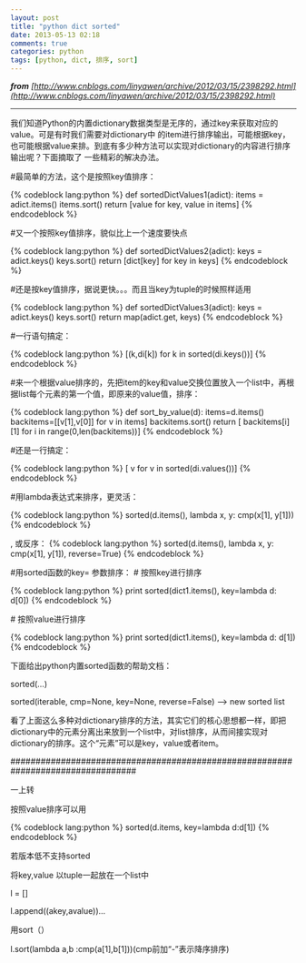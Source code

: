 ```yaml
---
layout: post
title: "python dict sorted"
date: 2013-05-13 02:18
comments: true
categories: python
tags: [python, dict, 排序, sort]
---
```


<i>**from** [http://www.cnblogs.com/linyawen/archive/2012/03/15/2398292.html](http://www.cnblogs.com/linyawen/archive/2012/03/15/2398292.html)</i>

* * * * *

我们知道Python的内置dictionary数据类型是无序的，通过key来获取对应的value。可是有时我们需要对dictionary中
的item进行排序输出，可能根据key，也可能根据value来排。到底有多少种方法可以实现对dictionary的内容进行排序输出呢？下面摘取了
一些精彩的解决办法。 

<!--more-->

\#最简单的方法，这个是按照key值排序： 

{% codeblock lang:python %}
def sortedDictValues1(adict):
    items = adict.items()
    items.sort()
    return [value for key, value in items] 
{% endcodeblock %}



\#又一个按照key值排序，貌似比上一个速度要快点 

{% codeblock lang:python %}
def sortedDictValues2(adict):
    keys = adict.keys()
    keys.sort()
    return [dict[key] for key in keys] 
{% endcodeblock %}


\#还是按key值排序，据说更快。。。而且当key为tuple的时候照样适用 

{% codeblock lang:python %}
def sortedDictValues3(adict): 
    keys = adict.keys() 
    keys.sort() 
    return map(adict.get, keys) 
{% endcodeblock %}


\#一行语句搞定： 

{% codeblock lang:python %}
[(k,di[k]) for k in sorted(di.keys())] 
{% endcodeblock %}

\#来一个根据value排序的，先把item的key和value交换位置放入一个list中，再根据list每个元素的第一个值，即原来的value值，排序： 

{% codeblock lang:python %}
def sort\_by\_value(d): 
    items=d.items() 
    backitems=[[v[1],v[0]] for v in items] 
    backitems.sort() 
    return [ backitems[i][1] for i in range(0,len(backitems))] 
{% endcodeblock %}

\#还是一行搞定： 

{% codeblock lang:python %}
[ v for v in sorted(di.values())] 
{% endcodeblock %}

\#用lambda表达式来排序，更灵活： 

{% codeblock lang:python %}
sorted(d.items(), lambda x, y: cmp(x[1], y[1]))
{% endcodeblock %}

, 或反序： 
{% codeblock lang:python %}
sorted(d.items(), lambda x, y: cmp(x[1], y[1]), reverse=True) 
{% endcodeblock %}


\#用sorted函数的key= 参数排序： 
\# 按照key进行排序 

{% codeblock lang:python %}
print sorted(dict1.items(), key=lambda d: d[0]) 
{% endcodeblock %}

\# 按照value进行排序 

{% codeblock lang:python %}
print sorted(dict1.items(), key=lambda d: d[1]) 
{% endcodeblock %}


下面给出python内置sorted函数的帮助文档： 

sorted(...) 

sorted(iterable, cmp=None, key=None, reverse=False) --\> new sorted
list 


看了上面这么多种对dictionary排序的方法，其实它们的核心思想都一样，即把dictionary中的元素分离出来放到一个list中，对list排序，从而间接实现对dictionary的排序。这个“元素”可以是key，value或者item。 

\#\#\#\#\#\#\#\#\#\#\#\#\#\#\#\#\#\#\#\#\#\#\#\#\#\#\#\#\#\#\#\#\#\#\#\#\#\#\#\#\#\#\#\#\#\#\#\#\#\#\#\#\#\#\#\#\#\#\#\#\#\#\#\#\#\#\#\#\#\#\#\#\#\#\#\#\#\#\#\#\#

一上转 

按照value排序可以用 

{% codeblock lang:python %}
sorted(d.items, key=lambda d:d[1]) 
{% endcodeblock %}

若版本低不支持sorted 

将key,value 以tuple一起放在一个list中 

l = [] 

l.append((akey,avalue))... 

用sort（） 

l.sort(lambda a,b :cmp(a[1],b[1]))(cmp前加“-”表示降序排序)

 

 

 

 
